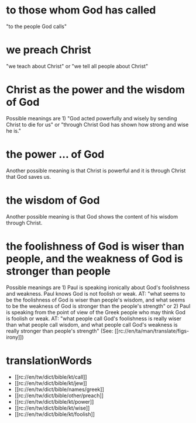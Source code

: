 # to those whom God has called

"to the people God calls"

# we preach Christ

"we teach about Christ" or "we tell all people about Christ"

# Christ as the power and the wisdom of God

Possible meanings are 1) "God acted powerfully and wisely by sending Christ to die for us" or "through Christ God has shown how strong and wise he is."

# the power ... of God

Another possible meaning is that Christ is powerful and it is through Christ that God saves us.

# the wisdom of God

Another possible meaning is that God shows the content of his wisdom through Christ.

# the foolishness of God is wiser than people, and the weakness of God is stronger than people

Possible meanings are 1) Paul is speaking ironically about God's foolishness and weakness. Paul knows God is not foolish or weak. AT: "what seems to be the foolishness of God is wiser than people's wisdom, and what seems to be the weakness of God is stronger than the people's strength" or 2) Paul is speaking from the point of view of the Greek people who may think God is foolish or weak. AT: "what people call God's foolishness is really wiser than what people call wisdom, and what people call God's weakness is really stronger than people's strength" (See: [[rc://en/ta/man/translate/figs-irony]])

# translationWords

* [[rc://en/tw/dict/bible/kt/call]]
* [[rc://en/tw/dict/bible/kt/jew]]
* [[rc://en/tw/dict/bible/names/greek]]
* [[rc://en/tw/dict/bible/other/preach]]
* [[rc://en/tw/dict/bible/kt/power]]
* [[rc://en/tw/dict/bible/kt/wise]]
* [[rc://en/tw/dict/bible/kt/foolish]]
